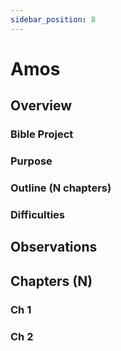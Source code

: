 ```yaml
---
sidebar_position: 8
---
```


# Amos

## Overview


### Bible Project

### Purpose


### Outline (N chapters)

### Difficulties


## Observations


## Chapters (N)

### Ch 1

### Ch 2
